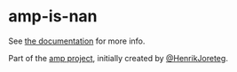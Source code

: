 # amp-is-nan

See [the documentation](http://amp-project.com#amp-is-nan) for more info.

Part of the [amp project](http://amp-project.com#amp-is-nan), initially created by [@HenrikJoreteg](http://twitter.com/henrikjoreteg).
